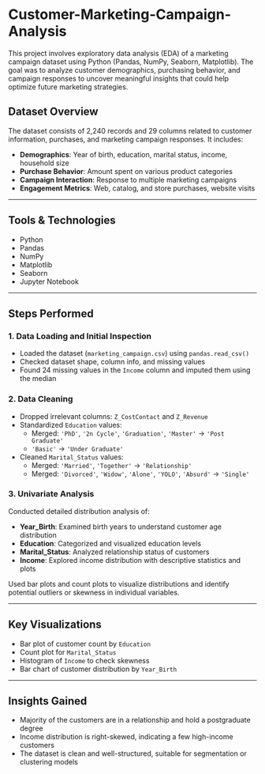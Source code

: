 # Customer-Marketing-Campaign-Analysis
This project involves exploratory data analysis (EDA) of a marketing campaign dataset using Python (Pandas, NumPy, Seaborn, Matplotlib). The goal was to analyze customer demographics, purchasing behavior, and campaign responses to uncover meaningful insights that could help optimize future marketing strategies.



## Dataset Overview

The dataset consists of 2,240 records and 29 columns related to customer information, purchases, and marketing campaign responses. It includes:

- **Demographics**: Year of birth, education, marital status, income, household size
- **Purchase Behavior**: Amount spent on various product categories
- **Campaign Interaction**: Response to multiple marketing campaigns
- **Engagement Metrics**: Web, catalog, and store purchases, website visits

---

## Tools & Technologies

- Python
- Pandas
- NumPy
- Matplotlib
- Seaborn
- Jupyter Notebook

---

## Steps Performed

### 1. **Data Loading and Initial Inspection**
- Loaded the dataset (`marketing_campaign.csv`) using `pandas.read_csv()`
- Checked dataset shape, column info, and missing values
- Found 24 missing values in the `Income` column and imputed them using the median

### 2. **Data Cleaning**
- Dropped irrelevant columns: `Z_CostContact` and `Z_Revenue`
- Standardized `Education` values:
  - Merged: `'PhD'`, `'2n Cycle'`, `'Graduation'`, `'Master'` → `'Post Graduate'`
  - `'Basic'` → `'Under Graduate'`
- Cleaned `Marital_Status` values:
  - Merged: `'Married'`, `'Together'` → `'Relationship'`
  - Merged: `'Divorced'`, `'Widow'`, `'Alone'`, `'YOLO'`, `'Absurd'` → `'Single'`

### 3. **Univariate Analysis**
Conducted detailed distribution analysis of:
- **Year_Birth**: Examined birth years to understand customer age distribution
- **Education**: Categorized and visualized education levels
- **Marital_Status**: Analyzed relationship status of customers
- **Income**: Explored income distribution with descriptive statistics and plots

Used bar plots and count plots to visualize distributions and identify potential outliers or skewness in individual variables.

---

##  Key Visualizations

- Bar plot of customer count by `Education`
- Count plot for `Marital_Status`
- Histogram of `Income` to check skewness
- Bar chart of customer distribution by `Year_Birth`

---

##  Insights Gained

- Majority of the customers are in a relationship and hold a postgraduate degree
- Income distribution is right-skewed, indicating a few high-income customers
- The dataset is clean and well-structured, suitable for segmentation or clustering models

